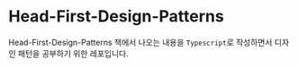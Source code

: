 # Head-First-Design-Patterns

Head-First-Design-Patterns 책에서 나오는 내용을 `Typescript`로 작성하면서 디자인 패턴을 공부하기 위한 레포입니다.
